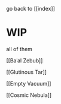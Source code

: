 go back to [[index]]

# WIP
all of them

[[Baʿal Zebub]]

[[Glutinous Tar]]

[[Empty Vacuum]]

[[Cosmic Nebula]]